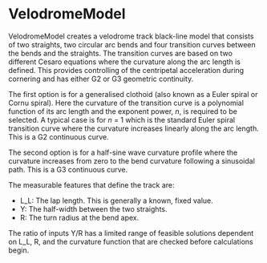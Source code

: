 # VelodromeModel

VelodromeModel creates a velodrome track black-line model that consists of two straights, two circular arc bends and four transition curves between the bends and the straights. The transition curves are based on two different Cesaro equations where the curvature along the arc length is defined. This provides controlling of the centripetal acceleration during cornering and has either G2 or G3 geometric continuity. 

The first option is for a generalised clothoid (also known as a Euler spiral or Cornu spiral). Here the curvature of the transition curve is a polynomial function of its arc length and the exponent power, _n_, is required to be selected. A typical case is for _n_ = 1 which is the standard Euler spiral transition curve where the curvature increases linearly along the arc length. This is a G2 continuous curve. 

The second option is for a half-sine wave curvature profile where the curvature increases from zero to the bend curvature following a sinusoidal path. This is a G3 continuous curve. 

The measurable features that define the track are:
   * L_L: The lap length. This is generally a known, fixed value. 
   * Y: The half-width between the two straights.
   * R: The turn radius at the bend apex.
   
The ratio of inputs Y/R has a limited range of feasible solutions dependent on L_L, R, and the curvature function that are checked before calculations begin. 
